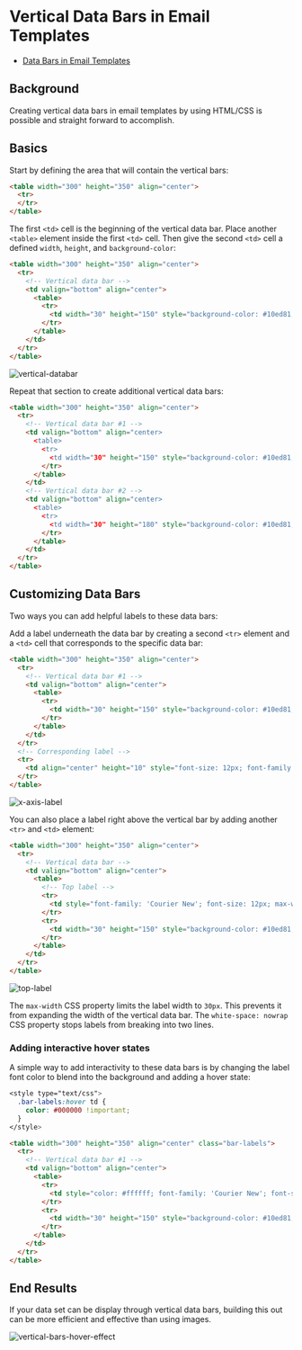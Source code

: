# Vertical Data Bars in Email Templates

* [Data Bars in Email Templates](https://github.com/bdjang/data-bars-email-templates#data-bars-in-email-templates)

## Background

Creating vertical data bars in email templates by using HTML/CSS is possible and straight forward to accomplish.

## Basics

Start by defining the area that will contain the vertical bars:

```html
<table width="300" height="350" align="center">
  <tr>
  </tr>
</table>
```

The first `<td>` cell is the beginning of the vertical data bar. Place another `<table>` element inside the first `<td>` cell. Then give the second `<td>` cell a defined `width`, `height`, and `background-color`:

```html
<table width="300" height="350" align="center">
  <tr>
    <!-- Vertical data bar -->
    <td valign="bottom" align="center">
      <table>
        <tr>
          <td width="30" height="150" style="background-color: #10ed81;"></td>
        </tr>
      </table>
    </td>
  </tr>
</table>
```

![vertical-databar](https://user-images.githubusercontent.com/6575035/82826186-a20a3c80-9e7a-11ea-9b61-1f4562aa68a7.jpg)

Repeat that section to create additional vertical data bars:

```html
<table width="300" height="350" align="center">
  <tr>
    <!-- Vertical data bar #1 -->
    <td valign="bottom" align="center>
      <table>
        <tr>
          <td width="30" height="150" style="background-color: #10ed81;"></td>
        </tr>
      </table>
    </td>
    <!-- Vertical data bar #2 -->
    <td valign="bottom" align="center>
      <table>
        <tr>
          <td width="30" height="180" style="background-color: #10ed81;"></td>
        </tr>
      </table>
    </td>
  </tr>
</table>
```

## Customizing Data Bars

Two ways you can add helpful labels to these data bars:

Add a label underneath the data bar by creating a second `<tr>` element and a `<td>` cell that corresponds to the specific data bar:

```html
<table width="300" height="350" align="center">
  <tr>
    <!-- Vertical data bar #1 -->
    <td valign="bottom" align="center">
      <table>
        <tr>
          <td width="30" height="150" style="background-color: #10ed81;"></td>
        </tr>
      </table>
    </td>
  </tr>
  <!-- Corresponding label -->
  <tr>
    <td align="center" height="10" style="font-size: 12px; font-family: 'Courier New'; padding: 0 0 10px 0;">2013</td>
  </tr>
</table>
```

![x-axis-label](https://user-images.githubusercontent.com/6575035/82826202-acc4d180-9e7a-11ea-902d-9f2ec2abe4e0.jpg)

You can also place a label right above the vertical bar by adding another `<tr>` and `<td>` element:

```html
<table width="300" height="350" align="center">
  <tr>
    <!-- Vertical data bar -->
    <td valign="bottom" align="center">
      <table>
        <!-- Top label -->
        <tr>
          <td style="font-family: 'Courier New'; font-size: 12px; max-width: 30px; white-space: nowrap;">$1,234</td>
        </tr>
        <tr>
          <td width="30" height="150" style="background-color: #10ed81;"></td>
        </tr>
      </table>
    </td>
  </tr>
</table>
```

![top-label](https://user-images.githubusercontent.com/6575035/82826223-b6e6d000-9e7a-11ea-9f6a-f7b0e080b024.jpg)

The `max-width` CSS property limits the label width to `30px`. This prevents it from expanding the width of the vertical data bar. The `white-space: nowrap` CSS property stops labels from breaking into two lines.

### Adding interactive hover states

A simple way to add interactivity to these data bars is by changing the label font color to blend into the background and adding a hover state:

```css
<style type="text/css">
  .bar-labels:hover td {
    color: #000000 !important;
  }
</style>
```

```html
<table width="300" height="350" align="center" class="bar-labels">
  <tr>
    <!-- Vertical data bar #1 -->
    <td valign="bottom" align="center">
      <table>
        <tr>
          <td style="color: #ffffff; font-family: 'Courier New'; font-size: 12px; max-width: 30px; white-space: nowrap;">$1,234</td>
        </tr>
        <tr>
          <td width="30" height="150" style="background-color: #10ed81;"></td>
        </tr>
      </table>
    </td>
  </tr>
</table>
```

## End Results

If your data set can be display through vertical data bars, building this out can be more efficient and effective than using images.

![vertical-bars-hover-effect](https://user-images.githubusercontent.com/6575035/82849402-c9d2c200-9ec5-11ea-82d3-c2329d785373.gif)
